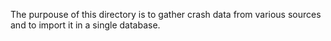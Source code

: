 The purpouse of this directory is to gather crash data from various sources and to import it in a single database.